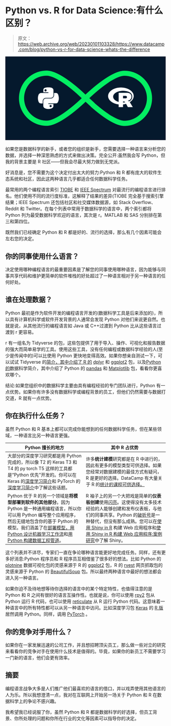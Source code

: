 # Python vs. R for Data Science:有什么区别？

> 原文：<https://web.archive.org/web/20230101103328/https://www.datacamp.com/blog/python-vs-r-for-data-science-whats-the-difference>

[![](img/1c5de5c4d1b8d170eb45c0d68a395c2c.png)](https://web.archive.org/web/20220525171448/https://www.datacamp.com/courses/)

如果您是数据科学的新手，或者您的组织是新手，您需要选择一种语言来分析您的数据，并选择一种深思熟虑的方式来做出决策。完全公开:虽然我会写 Python，但我的背景主要是 R 社区——但我会尽最大努力做到无党派。

好消息是，您不需要为这个决定付出太大的努力:Python 和 R 都有庞大的软件生态系统和社区，因此这两种语言几乎都适合任何数据科学任务。

最常用的两个编程语言索引 [TIOBE](https://web.archive.org/web/20220525171448/https://www.tiobe.com/tiobe-index) 和 [IEEE Spectrum](https://web.archive.org/web/20220525171448/https://spectrum.ieee.org/computing/software/the-top-programming-languages-2019) 对最流行的编程语言进行排名。他们使用不同的流行度标准，这解释了结果的差异(TIOBE 完全基于搜索引擎结果；IEEE Spectrum 还包括社区和社交媒体数据源，如 Stack Overflow、Reddit 和 Twitter。在每个列表中常用于数据科学的语言中，两个索引都将 Python 列为最受数据科学欢迎的语言，其次是 r。MATLAB 和 SAS 分别排在第三和第四位。

既然我们已经确定 Python 和 R 都是好的、流行的选择，那么有几个因素可能会左右您的决定。

## 你的同事使用什么语言？

决定使用哪种编程语言的最重要因素是了解您的同事使用哪种语言，因为能够与同事共享代码和维护更简单的软件堆栈的好处超过了一种语言相对于另一种语言的任何好处。

## 谁在处理数据？

Python 最初是作为软件开发的编程语言开发的(数据科学工具是后来添加的)，所以具有计算机科学或软件开发背景的人通常会发现 Python 对他们来说更自然。也就是说，从其他流行的编程语言如 Java 或 C++过渡到 Python 比从这些语言过渡到 r 更容易。

r 有一组名为 Tidyverse 的包，这些包提供了用于导入、操作、可视化和报告数据的强大而简单易学的工具。使用这些工具，没有任何编程或数据科学经验的人(至少是传闻中的)可以比使用 Python 更快地变得高效。如果你想亲自测试一下，可以试试 Tidyverse 的[简介，其中介绍了 R 的](https://web.archive.org/web/20220525171448/https://www.datacamp.com/courses/introduction-to-the-tidyverse) [dplyr](https://web.archive.org/web/20220525171448/https://dplyr.tidyverse.org/) 和 [ggplot2](https://web.archive.org/web/20220525171448/https://ggplot2.tidyverse.org/) 包，以及[Python 的](https://web.archive.org/web/20220525171448/https://www.datacamp.com/courses/introduction-to-data-science-in-python)数据科学简介，其中介绍了 Python 的 [pandas](https://web.archive.org/web/20220525171448/https://pandas.pydata.org/) 和 [Matplotlib](https://web.archive.org/web/20220525171448/https://matplotlib.org/) 包，看看你更喜欢哪个。

结论:如果您组织中的数据科学主要由具有编程经验的专门团队进行，Python 有一点优势。如果你有许多没有数据科学或编程背景的员工，但他们仍然需要与数据打交道，R 就有一点优势。

## 你在执行什么任务？

虽然 Python 和 R 基本上都可以完成你能想到的任何数据科学任务，但在某些领域，一种语言比另一种语言更强。

| Python 擅长的地方 | 其中 R 占优势 |
| --- | --- |
| 大部分的深度学习研究都是用 Python 完成的，所以像 T2 的 Keras T3 和 T4 的 py torch T5 这样的工具都是“Python 优先”开发的。你可以在 Keras 的[深度学习简介](https://web.archive.org/web/20220525171448/https://www.datacamp.com/courses/deep-learning-with-keras-in-python)和 PyTorch 的[深度学习简介](https://web.archive.org/web/20220525171448/https://www.datacamp.com/courses/deep-learning-with-pytorch)中了解这些话题。 | 许多**统计建模**研究都是在 R 中进行的，因此有更多的模型类型可供选择。如果您经常对数据建模的最佳方式有疑问，R 是更好的选择。DataCamp 有大量关于 R 的[统计的课程可供选择。](https://web.archive.org/web/20220525171448/https://www.datacamp.com/search?facets%5Btechnology%5D%5B%5D=r&facets%5Btopic%5D%5B%5D=Probability+%26+Statistics) |
| Python 优于 R 的另一个领域是**将模型部署到软件的其他部分**。因为 Python 是一种通用编程语言，所以你可以用 Python 编写整个应用程序，然后无缝地包含你的基于 Python 的模型。我们涵盖了在[部署模型，用 Python 设计机器学习工作流](https://web.archive.org/web/20220525171448/https://www.datacamp.com/courses/designing-machine-learning-workflows-in-python)和[用 Python 构建数据工程管道](https://web.archive.org/web/20220525171448/https://www.datacamp.com/courses/building-data-engineering-pipelines-in-python)。 | R 袖子上的另一个大把戏是简单的**仪表板创建**使用[闪亮](https://web.archive.org/web/20220525171448/https://shiny.rstudio.com/)。这使得没有太多技术经验的人能够创建和发布仪表板，与他们的同事共享。Python 的[破折号](https://web.archive.org/web/20220525171448/https://plot.ly/dash/)是一种替代，但没有那么成熟。您可以在[使用 Shiny in R](https://web.archive.org/web/20220525171448/https://www.datacamp.com/courses/building-web-applications-with-shiny-in-r) 构建 Web 应用程序和[使用 Shiny in R 构建 Web 应用程序:案例研究](https://web.archive.org/web/20220525171448/https://www.datacamp.com/courses/building-web-applications-in-r-with-shiny-case-studies)中了解 Shiny。 |

这个列表并不详尽，专家们一直在争论哪种语言能更好地完成任务。同样，还有更多好消息:Python 程序员和 R 程序员互相借鉴了很多好的想法。比如 Python 的 [plotnine](https://web.archive.org/web/20220525171448/https://plotnine.readthedocs.io/en/stable/) 数据可视化包的灵感来源于 R 的 [ggplot2](https://web.archive.org/web/20220525171448/https://ggplot2.tidyverse.org/) 包，R 的 [rvest](https://web.archive.org/web/20220525171448/https://rvest.tidyverse.org/) 网页抓取包的灵感来源于 Python 的 [BeautifulSoup](https://web.archive.org/web/20220525171448/https://www.crummy.com/software/BeautifulSoup/) 包。所以最终两种语言中最好的想法都会进入另一种语言。

如果你迫不及待地想等待你选择的语言中的某个特定特性，也值得注意的是 Python 和 R 之间有很好的语言互操作性。也就是说，你可以使用 [rpy2](https://web.archive.org/web/20220525171448/https://rpy2.bitbucket.io/) 包从 Python 运行 R 代码，也可以使用 [reticulate](https://web.archive.org/web/20220525171448/https://rstudio.github.io/reticulate/) 从 R 运行 Python 代码。这意味着一种语言中的所有特性都可以从另一种语言中访问。比如深度学习包 [Keras](https://web.archive.org/web/20220525171448/https://keras.io/) 的 [R 版](https://web.archive.org/web/20220525171448/https://keras.rstudio.com/)居然调用 Python。同样，调用 [PyTorch](https://web.archive.org/web/20220525171448/https://pytorch.org/) 。

## 你的竞争对手用什么？

如果你在一家发展迅速的公司工作，并且想招聘顶尖员工，那么做一些对立的研究来看看你的竞争对手在使用什么技术是值得的。毕竟，如果你的新员工不需要学习一门新的语言，他们会更有效率。

## 摘要

编程语言战争大多是人们推广他们最喜欢的语言的借口，并以戏弄使用其他语言的人为乐。所以我想澄清一点，我对在互联网上开始另一场关于 Python 和 R 在数据科学上的争论不感兴趣。

我希望我已经说服了你，虽然 Python 和 R 都是数据科学的好选择，但员工背景、你所处理的问题和你所在行业的文化等因素可以指导你的决定。